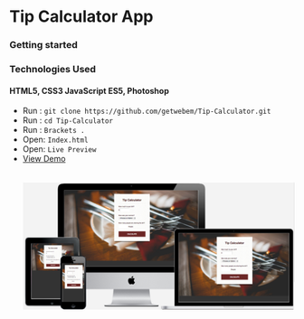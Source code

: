 # Tip Calculator App
### **Getting started**
### Technologies Used
#### HTML5, CSS3 JavaScript ES5, Photoshop
 - Run :  `git clone https://github.com/getwebem/Tip-Calculator.git`
 - Run :  `cd Tip-Calculator`
 - Run :  `Brackets .`
 - Open:  `Index.html`
 - Open:  `Live Preview`  
  - [View Demo](http://getwebem.com/Tip-Calculator/)  
 <br/><br/>
![pic1](https://raw.githubusercontent.com/getwebem/README/master/Tip-Calculator/Screen%20Shot%202017-08-07%20at%2014.13.23.png)
<br/><br/>
<br/><br/>
